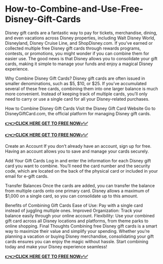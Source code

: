 # How-to-Combine-and-Use-Free-Disney-Gift-Cards

Disney gift cards are a fantastic way to pay for tickets, merchandise, dining, and even vacations across Disney properties, including Walt Disney World, Disneyland, Disney Cruise Line, and ShopDisney.com. If you’ve earned or collected multiple free Disney gift cards through rewards programs, contests, or promotions, you might wonder if you can combine them for easier use. The good news is that Disney allows you to consolidate your gift cards, making it simple to manage your funds and enjoy a magical Disney experience.

Why Combine Disney Gift Cards?
Disney gift cards are often issued in smaller denominations, such as $5, $10, or $25. If you’ve accumulated several of these free cards, combining them into one larger balance is much more convenient. Instead of keeping track of multiple cards, you’ll only need to carry or use a single card for all your Disney-related purchases.

How to Combine Disney Gift Cards
Visit the Disney Gift Card Website
Go to DisneyGiftCard.com, the official platform for managing Disney gift cards.

[**👉👉CLICK HERE GET TO FREE NOW✅✅**](https://free-gift-card.raj-solution.com/958f890)

[**👉👉CLICK HERE GET TO FREE NOW✅✅**](https://free-gift-card.raj-solution.com/958f890)

Create an Account
If you don’t already have an account, sign up for free. Having an account allows you to save and manage your cards securely.

Add Your Gift Cards
Log in and enter the information for each Disney gift card you want to combine. You’ll need the card number and the security code, which are located on the back of the physical card or included in your email for e-gift cards.

Transfer Balances
Once the cards are added, you can transfer the balance from multiple cards onto one primary card. Disney allows a maximum of $1,000 on a single card, so you can consolidate up to this amount.

Benefits of Combining Gift Cards
Ease of Use: Pay with a single card instead of juggling multiple ones.
Improved Organization: Track your balance easily through your online account.
Flexibility: Use your combined gift card across all Disney locations and platforms, from theme parks to online shopping.
Final Thoughts
Combining free Disney gift cards is a smart way to maximize their value and simplify your spending. Whether you’re planning a vacation or buying Disney merchandise, consolidating your gift cards ensures you can enjoy the magic without hassle. Start combining today and make your Disney experience seamless!

[**👉👉CLICK HERE GET TO FREE NOW✅✅**](https://free-gift-card.raj-solution.com/958f890)
